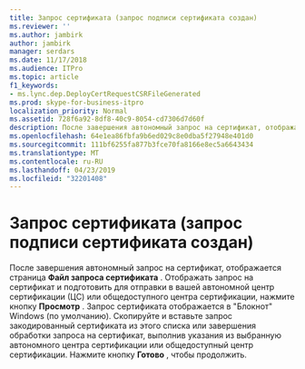 ```yaml
---
title: Запрос сертификата (запрос подписи сертификата создан)
ms.reviewer: ''
ms.author: jambirk
author: jambirk
manager: serdars
ms.date: 11/17/2018
ms.audience: ITPro
ms.topic: article
f1_keywords:
- ms.lync.dep.DeployCertRequestCSRFileGenerated
ms.prod: skype-for-business-itpro
localization_priority: Normal
ms.assetid: 728f6a92-8df8-40c9-8054-cd7306d7d60f
description: После завершения автономный запрос на сертификат, отображается страница файл запроса сертификата. Отображать запрос на сертификат и подготовить для отправки в вашей автономной центр сертификации (ЦС) или общедоступного центра сертификации, нажмите кнопку Просмотр. Запрос сертификата отображается в "Блокнот" Windows (по умолчанию). Скопируйте и вставьте запрос закодированный сертификата из этого списка или завершения обработки запроса на сертификат, выполнив указания из выбранную автономного центра сертификации или общедоступный центр сертификации. Нажмите кнопку Готово, чтобы продолжить.
ms.openlocfilehash: 64e1ea86fbfa9b6ed029c8e0dba5f27948e401d0
ms.sourcegitcommit: 111bf6255fa877b3fce70fa8166e8ec5a6643434
ms.translationtype: MT
ms.contentlocale: ru-RU
ms.lasthandoff: 04/23/2019
ms.locfileid: "32201408"
---
```

# <a name="certificate-request-certificate-signing-request-generated"></a>Запрос сертификата (запрос подписи сертификата создан)
 
После завершения автономный запрос на сертификат, отображается страница **Файл запроса сертификата** . Отображать запрос на сертификат и подготовить для отправки в вашей автономной центр сертификации (ЦС) или общедоступного центра сертификации, нажмите кнопку **Просмотр** . Запрос сертификата отображается в "Блокнот" Windows (по умолчанию). Скопируйте и вставьте запрос закодированный сертификата из этого списка или завершения обработки запроса на сертификат, выполнив указания из выбранную автономного центра сертификации или общедоступный центр сертификации. Нажмите кнопку **Готово** , чтобы продолжить.
  

